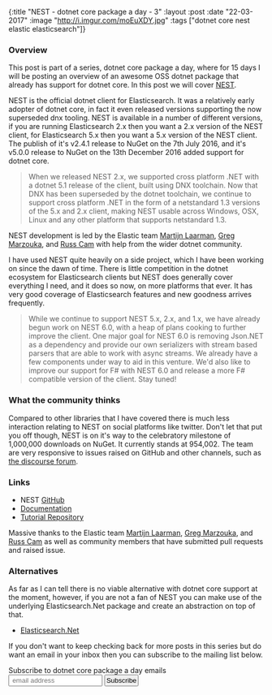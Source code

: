 {:title  "NEST - dotnet core package a day - 3"
 :layout :post
 :date   "22-03-2017"
 :image  "http://i.imgur.com/moEuXDY.jpg"
 :tags   ["dotnet core nest elastic elasticsearch"]}


### Overview

This post is part of a series, dotnet core package a day, where for 15 days I will be posting an overview of an awesome OSS dotnet package that already has support for dotnet core. In this post we will cover [NEST](https://github.com/elastic/elasticsearch-net).

NEST is the official dotnet client for Elasticsearch. It was a relatively early adopter of dotnet core, in fact it even released versions supporting the now superseded dnx tooling. NEST is available in a number of different versions, if you are running Elasticsearch
2.x then you want a 2.x version of the NEST client, for Elasticsearch 5.x then you want a 5.x version of the NEST client. The publish of it's v2.4.1 release to NuGet on the 7th July 2016, and it's v5.0.0 release to NuGet on the 13th December 2016 added support for dotnet core.

> When we released NEST 2.x, we supported cross platform .NET with a dotnet 5.1 release of the client, built using DNX toolchain. Now that DNX has been superseded by the dotnet toolchain, we continue to support cross platform .NET in the form of a netstandard 1.3 versions of the 5.x and 2.x client, making NEST usable across Windows, OSX, Linux and any other platform that supports netstandard 1.3.

NEST development is led by the Elastic team [Martijn Laarman](https://twitter.com/Mpdreamz), [Greg Marzouka](https://github.com/gmarz), and [Russ Cam](https://twitter.com/forloop) with help from the wider dotnet community. 

I have used NEST quite heavily on a side project, which I have been working on since the dawn of time. There is little competition in the dotnet ecosystem for Elasticsearch clients
but NEST does generally cover everything I need, and it does so now, on more platforms that ever. It has very good coverage of Elasticsearch features and new goodness arrives frequently. 

> While we continue to support NEST 5.x, 2.x, and 1.x, we have already begun work on NEST 6.0, with a heap of plans cooking to further improve the client. One major goal for NEST 6.0 is removing Json.NET as a dependency and provide our own serializers with stream based parsers that are able to work with async streams. We already have a few components under way to aid in this venture. We'd also like to improve our support for F# with NEST 6.0 and release a more F# compatible version of the client. Stay tuned!

### What the community thinks

Compared to other libraries that I have covered there is much less interaction relating to NEST on social platforms like twitter. Don't let that put you off though, NEST is on it's way to the celebratory milestone of 1,000,000 downloads on NuGet. It currently stands at 954,002. The team are very responsive to issues raised on GitHub and other channels, such as [the discourse forum](https://discuss.elastic.co/c/elasticsearch).

### Links

* NEST [GitHub](https://github.com/elastic/elasticsearch-net)
* [Documentation](https://www.elastic.co/guide/en/elasticsearch/client/net-api/current/index.html)
* [Tutorial Repository](https://github.com/elastic/elasticsearch-net-example)

Massive thanks to the Elastic team [Martijn Laarman](https://twitter.com/Mpdreamz), [Greg Marzouka](https://github.com/gmarz), and [Russ Cam](https://twitter.com/forloop) as well as community members that have  submitted pull requests and raised issue. 

### Alternatives

As far as I can tell there is no viable alternative with dotnet core support at the moment, however, if you are not a fan of NEST you can make use of the underlying Elasticsearch.Net package and create an abstraction on top of that. 

* [Elasticsearch.Net](https://github.com/elastic/elasticsearch-net)

If you don't want to keep checking back for more posts in this series but do want an email in your inbox then you can subscribe to the mailing list below.

<link href="//cdn-images.mailchimp.com/embedcode/slim-10_7.css" rel="stylesheet" type="text/css">
<div id="mc_embed_signup">
<form action="//xyz.us15.list-manage.com/subscribe/post?u=b6063259bae6e4712948e9cb9&amp;id=802d24879d" method="post" id="mc-embedded-subscribe-form" name="mc-embedded-subscribe-form" class="validate" target="_blank" novalidate>
<div id="mc_embed_signup_scroll">
<label for="mce-EMAIL">Subscribe to dotnet core package a day emails </label>
<br />
<input style="padding:2px;" type="email" value="" name="EMAIL" class="email" id="mce-EMAIL" placeholder=" email address" required>
<!-- real people should not fill this in and expect good things - do not remove this or risk form bot signups-->
<div style="position: absolute; left: -5000px;" aria-hidden="true"><input type="text" name="b_b6063259bae6e4712948e9cb9_802d24879d" tabindex="-1" value=""></div>
<input style="padding:2px;" type="submit" value="Subscribe" name="subscribe" id="mc-embedded-subscribe" class="button"></div>
</div>
</form>
</div>
